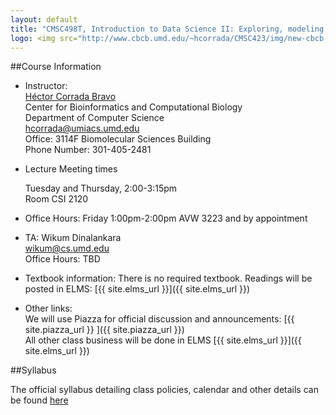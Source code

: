 ```yaml
---
layout: default
title: "CMSC498T, Introduction to Data Science II: Exploring, modeling and communicating with data"
logo: <img src="http://www.cbcb.umd.edu/~hcorrada/CMSC423/img/new-cbcb-logo3_0.png"/>
---
```



##Course Information

*	Instructor:  
	[H&eacute;ctor Corrada Bravo](http://www.cbcb.umd.edu/~hcorrada)  
	Center for Bioinformatics and Computational Biology  
	Department of Computer Science  
	<hcorrada@umiacs.umd.edu>  
	Office: 3114F Biomolecular Sciences Building  
	Phone Number: 301-405-2481 

*	Lecture Meeting times  

	Tuesday and Thursday, 2:00-3:15pm  
	Room CSI 2120  

*	Office Hours: Friday 1:00pm-2:00pm AVW 3223 and by appointment

*	TA: Wikum Dinalankara  
	<wikum@cs.umd.edu>  
	Office Hours: TBD  

*   Textbook information:
	There is no required textbook. Readings will be posted in ELMS:
	[{{ site.elms_url }}]({{ site.elms_url }})  

*   Other links:	
	We will use Piazza for official discussion and announcements:
	[{{ site.piazza_url }} ]({{ site.piazza_url }})  
	All other class business will be done in ELMS
	[{{ site.elms_url }}]({{ site.elms_url }})  

##Syllabus

The official syllabus detailing class policies, calendar and other
details can be found [here](syllabus.html)




  

  
	  
  


